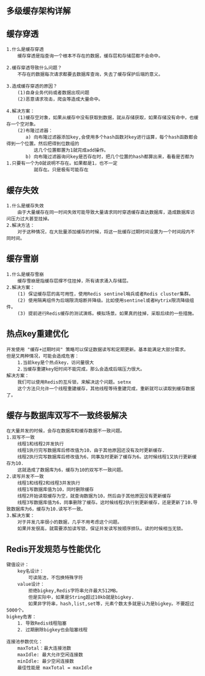 ## 多级缓存架构详解

## 缓存穿透
    1.什么是缓存穿透
        缓存穿透是指查询一个根本不存在的数据，缓存层和存储层都不会命中。
        
    2.缓存穿透导致什么问题？
        不存在的数据每次请求都要去数据库查询，失去了缓存保护后端的意义。
        
    3.造成缓存穿透的原因？
        (1)自身业务代码或者数据出现问题
        (2)恶意请求攻击，爬虫等造成大量命中。
        
    4.解决方案：
        (1)缓存空对象，如果从缓存中没有获取到数据，就从存储获取，如果存储没有命中，也缓存一个空对象。
        (2)布隆过滤器：
           a) 向布隆过滤器添加key,会使用多个hash函数对key进行运算，每个hash函数都会得到一个位置。然后把得到位数组的
              这几个位置都置为1就完成add操作。
           b) 向布隆过滤器询问key是否存在时，把几个位置的hash都算出来，看看是否都为1.只要有一个为0就说明不存在。如果都是1，也不一定
              就存在。只是极有可能存在
              
## 缓存失效
    1.什么是缓存失效
        由于大量缓存在同一时间失效可能导致大量请求同时穿透缓存直达数据库，造成数据库访问压力过大甚至挂掉。
    2.解决方法：
        对于这种情况，在大批量添加缓存的时候，将这一批缓存过期时间设置为一个时间段内不同时间。
        
## 缓存雪崩
    1.什么是缓存雪崩
        缓存雪崩是指缓存层撑不住挂掉，所有请求涌入存储层。
    2.解决方案：
        (1) 保证缓存层的高可用性，使用Redis sentinel哨兵或者Redis cluster集群。
        (2) 使用隔离组件为后端限流熔断并降级。比如使用sentinel或者Hytrix限流降级组件。
        (3) 提前进行Redis缓存的测试演练。模拟场景。如果真的挂掉，采取后续的一些措施。
        
## 热点key重建优化
    开发使用 "缓存+过期时间" 策略可以保证数据读写和定期更新。基本能满足大部分需求。
    但是又两种情况，可能会造成危害：
        1.当前key是个热点key，访问量很大
        2.当缓存重建key短时间不能完成，那么会造成后端压力很大。
    解决方案：
        我们可以使用Redis的互斥锁，来解决这个问题。setnx
        这个方法只允许一个线程重建缓存，其他线程等待重建完成，重新就可以读取到缓存数据了。

## 缓存与数据库双写不一致终极解决
    在大量并发的时候，会存在数据库和缓存数据不一致问题。
    1.双写不一致
        线程1和线程2并发执行
        线程1执行完写数据库后修改值为10，由于其他原因还没有及时更新缓存.
        线程2执行完写数据库后修改值为6，同事及时更新了缓存为6。这时候线程1又执行更新缓存为10.
        这就造成了数据库为6，缓存为10的双写不一致问题。
    2.读写并发不一致
        线程1和线程2和线程3并发执行
        线程1写数据库值为10，同时删除缓存
        线程2开始读取缓存为空，就查询数据为10，然后由于其他原因没有更新缓存
        线程3写数据库值为6，同事删除了缓存。这时候线程2执行到更新缓存，还是更新了10.导致数据库为6，缓存为10.读写不一致。
    3.解决方案：
        对于并发几率很小的数据，几乎不用考虑这个问题。
        如果并发很高，就需要添加读写锁，保证并发读写按顺序排队。读的时候相当无锁。

## Redis开发规范与性能优化
    键值设计：
        key名设计：
            可读简洁，不包换特殊字符
        value设计：
            拒绝bigkey,Redis字符串允许最大512MB。
            但是实际中，如果是String超过10kb就是bigkey.
            如果非字符串，hash,list,set等，元素个数太多就是认为是bigkey。不要超过5000个。
    bigkey危害：
        1. 导致Redis线程阻塞
        2. 过期删除bigkey也会阻塞线程
        
    连接池参数优化：
        maxTotal：最大连接池数
        maxIdle: 最大允许空闲连接数
        minIdle: 最少空闲连接数
        最佳性能是 maxTotal = maxIdle